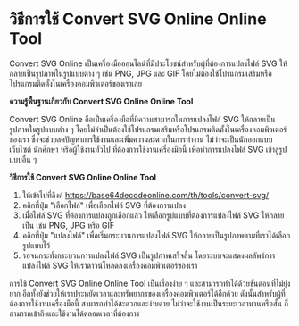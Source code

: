 วิธีการใช้ Convert SVG Online Online Tool
=========================================

Convert SVG Online เป็นเครื่องมือออนไลน์ที่มีประโยชน์สำหรับผู้ที่ต้องการแปลงไฟล์ SVG ให้กลายเป็นรูปภาพในรูปแบบต่าง ๆ เช่น PNG, JPG และ GIF โดยไม่ต้องใช้โปรแกรมเสริมหรือโปรแกรมติดตั้งในเครื่องคอมพิวเตอร์ของเราเลย

**ความรู้พื้นฐานเกี่ยวกับ Convert SVG Online Online Tool**

Convert SVG Online ถือเป็นเครื่องมือที่มีความสามารถในการแปลงไฟล์ SVG ให้กลายเป็นรูปภาพในรูปแบบต่าง ๆ โดยไม่จำเป็นต้องใช้โปรแกรมเสริมหรือโปรแกรมติดตั้งในเครื่องคอมพิวเตอร์ของเรา ซึ่งจะช่วยลดปัญหาการใช้งานและเพิ่มความสะดวกในการทำงาน ไม่ว่าจะเป็นนักออกแบบเว็บไซต์ นักศึกษา หรือผู้ใช้งานทั่วไป ที่ต้องการใช้งานเครื่องมือนี้ เพื่อทำการแปลงไฟล์ SVG เข้าสู่รูปแบบอื่น ๆ

**วิธีการใช้ Convert SVG Online Online Tool**

1. ให้เข้าไปที่ลิงค์ <https://base64decodeonline.com/th/tools/convert-svg/>
2. คลิกที่ปุ่ม "เลือกไฟล์" เพื่อเลือกไฟล์ SVG ที่ต้องการแปลง
3. เมื่อไฟล์ SVG ที่ต้องการแปลงถูกเลือกแล้ว ให้เลือกรูปแบบที่ต้องการแปลงไฟล์ SVG ให้กลายเป็น เช่น PNG, JPG หรือ GIF
4. คลิกที่ปุ่ม "แปลงไฟล์" เพื่อเริ่มกระบวนการแปลงไฟล์ SVG ให้กลายเป็นรูปภาพตามที่เราได้เลือกรูปแบบไว้
5. รอจนกระทั่งกระบวนการแปลงไฟล์ SVG เป็นรูปภาพเสร็จสิ้น โดยระบบจะแสดงผลลัพธ์การแปลงไฟล์ SVG ให้เราดาวน์โหลดลงเครื่องคอมพิวเตอร์ของเรา

การใช้ Convert SVG Online Online Tool เป็นเรื่องง่าย ๆ และสามารถทำได้ด้วยขั้นตอนที่ไม่ยุ่งยาก อีกทั้งยังช่วยให้เราประหยัดเวลาและทรัพยากรของเครื่องคอมพิวเตอร์ได้อีกด้วย ดังนั้นสำหรับผู้ที่ต้องการใช้งานเครื่องมือนี้ สามารถทำได้สะดวกและง่ายดาย ไม่ว่าจะใช้งานเป็นระยะเวลานานหรือสั้น ก็สามารถเข้าถึงและใช้งานได้ตลอดเวลาที่ต้องการ